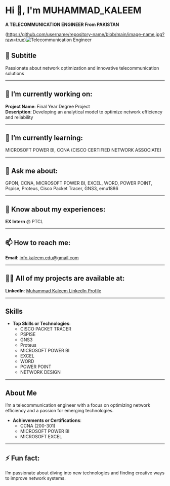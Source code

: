 # Hi 👋, I'm MUHAMMAD_KALEEM
**A TELECOMMUNICATION ENGINEER From PAKISTAN**

(https://github.com/username/repository-name/blob/main/image-name.jpg?raw=true)![Telecommunication Engineer](https://github.com/username/repository-name/blob/main/image-name.jpg?raw=true)
## 🌟 Subtitle
Passionate about network optimization and innovative telecommunication solutions

---

## 🔭 I’m currently working on:
**Project Name**: Final Year Degree Project  
**Description**: Developing an analytical model to optimize network efficiency and reliability

---

## 🌱 I’m currently learning:
MICROSOFT POWER BI, CCNA (CISCO CERTIFIED NETWORK ASSOCIATE)

---

## 💬 Ask me about:
GPON, CCNA, MICROSOFT POWER BI, EXCEL, WORD, POWER POINT, Pspise, Proteus, Cisco Packet Tracer, GNS3, emu1886

---

## 📄 Know about my experiences:
**EX Intern** @ PTCL

---

## 📫 How to reach me:
**Email**: info.kaleem.edu@gmail.com

---

## 👨‍💻 All of my projects are available at:
**LinkedIn**: [Muhammad Kaleem LinkedIn Profile](https://www.linkedin.com/in/muhammad-kaleem4)

---

## Skills
- **Top Skills or Technologies**:
  - CISCO PACKET TRACER
  - PSPISE
  - GNS3
  - Proteus
  - MICROSOFT POWER BI
  - EXCEL
  - WORD
  - POWER POINT
  - NETWORK DESIGN

---

## About Me
I’m a telecommunication engineer with a focus on optimizing network efficiency and a passion for emerging technologies.

- **Achievements or Certifications**:
  - CCNA (200-301)
  - MICROSOFT POWER BI
  - MICROSOFT EXCEL

---

## ⚡ Fun fact:
I’m passionate about diving into new technologies and finding creative ways to improve network systems.


<!---
MUHAMMAD-KALEEM-04/MUHAMMAD-KALEEM-04 is a ✨ special ✨ repository because its `README.md` (this file) appears on your GitHub profile.
You can click the Preview link to take a look at your changes.
--->
